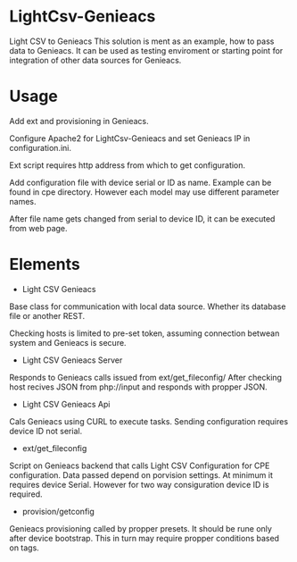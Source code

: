 # LightCsv-Genieacs
Light CSV to Genieacs
This solution is ment as an example, how to pass data to Genieacs. It
can be used as testing enviroment or starting point for integration of other data sources for Genieacs.
# Usage
Add ext and provisioning in Genieacs.

Configure Apache2 for LightCsv-Genieacs and set Genieacs IP in
configuration.ini.

Ext script requires http address from which to get configuration. 

Add configuration file with device serial or ID as name. 
Example can be found in cpe directory. However each model may use
different parameter names.

After file name gets changed from serial to device ID, it can be
executed from web page.

# Elements
* Light CSV Genieacs

Base class for communication with local data source. Whether its database file or another REST.

Checking hosts is limited to pre-set token, assuming connection betwean system and Genieacs is secure.

* Light CSV Genieacs Server

Responds to Genieacs calls issued from ext/get_fileconfig/
After checking host recives JSON from php://input and responds with propper JSON. 

* Light CSV Genieacs Api

Cals Genieacs using CURL to execute tasks. Sending configuration requires device ID not serial.

* ext/get_fileconfig

Script on Genieacs backend that calls Light CSV Configuration for CPE configuration. Data passed depend on porvision settings. At minimum it requires device Serial. However for two way consiguration device ID is required.

* provision/getconfig

Genieacs provisioning called by propper presets. It should be rune only after device bootstrap. This in turn may require propper conditions based on tags.
